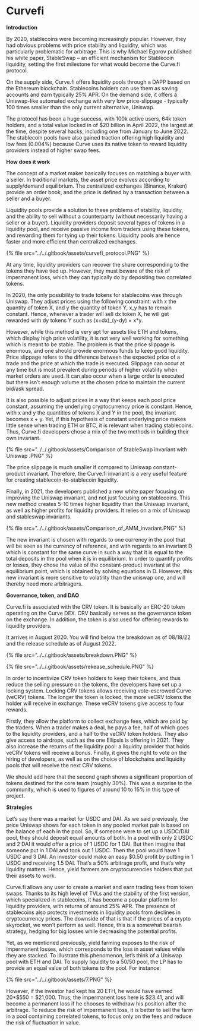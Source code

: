 # Curvefi

**Introduction**&#x20;

By 2020, stablecoins were becoming increasingly popular. However, they had obvious problems with price stability and liquidity, which was particularly problematic for arbitrage. This is why Michael Egorov published his white paper, StableSwap – an efficient mechanism for Stablecoin liquidity, setting the first milestone for what would become the Curve.fi protocol.&#x20;

On the supply side, Curve.fi offers liquidity pools through a DAPP based on the Ethereum blockchain. Stablecoins holders can use them as saving accounts and earn typically 25% APR. On the demand side, it offers a Uniswap-like automated exchange with very low price-slippage - typically 100 times smaller than the only current alternative, Uniswap.&#x20;

The protocol has been a huge success, with 100k active users, 64k token holders, and a total value locked in of $20 billion in April 2022, the largest at the time, despite several hacks, including one from January to June 2022. The stablecoin pools have also gained traction offering high liquidity and low fees (0.004%) because Curve uses its native token to reward liquidity providers instead of higher swap fees.

**How does it work**&#x20;

The concept of a market maker basically focuses on matching a buyer with a seller. In traditional markets, the asset price evolves according to supply/demand equilibrium. The centralized exchanges (Binance, Kraken) provide an order book, and the price is defined by a transaction between a seller and a buyer.&#x20;

Liquidity pools provide a solution to these problems of stability, liquidity, and the ability to sell without a counterparty (without necessarily having a seller or a buyer). Liquidity providers deposit several types of tokens in a liquidity pool, and receive passive income from traders using these tokens, and rewarding them for tying up their tokens. Liquidity pools are hence faster and more efficient than centralized exchanges.

{% file src="../../.gitbook/assets/curvefi_protocol.PNG" %}

At any time, liquidity providers can recover the share corresponding to the tokens they have tied up. However, they must beware of the risk of impermanent loss, which they can typically do by depositing two correlated tokens.&#x20;

In 2020, the only possibility to trade tokens for stablecoins was through Uniswap. They adjust prices using the following constraint: with x the quantity of token X, and y the quantity of token Y, x_y has to remain constant. Hence, whenever a trader will sell dx token X, he will get rewarded with dy tokens Y such as (x+dx)_(y-dy) = x\*y.&#x20;

However, while this method is very apt for assets like ETH and tokens, which display high price volatility, it is not very well working for something which is meant to be stable. The problem is that the price slippage is enormous, and one should provide enormous funds to keep good liquidity. Price slippage refers to the difference between the expected price of a trade and the price at which the trade is executed. Slippage can occur at any time but is most prevalent during periods of higher volatility when market orders are used. It can also occur when a large order is executed but there isn’t enough volume at the chosen price to maintain the current bid/ask spread.&#x20;

It is also possible to adjust prices in a way that keeps each pool price constant, assuming the underlying cryptocurrency price is constant. Hence, with x and y the quantities of tokens X and Y in the pool, the invariant becomes x + y. Yet, if this hypothesis of constant underlying price makes little sense when trading ETH or BTC, it is relevant when trading stablecoins. Thus, Curve.fi developers chose a mix of the two methods in building their own invariant.

{% file src="../../.gitbook/assets/Comparison of StableSwap invariant with Uniswap .PNG" %}

The price slippage is much smaller if compared to Uniswap constant-product invariant. Therefore, the Curve.fi invariant is a very useful feature for creating stablecoin-to-stablecoin liquidity.&#x20;

Finally, in 2021, the developers published a new white paper focusing on improving the Uniswap invariant, and not just focusing on stablecoins. This new method creates 5-10 times higher liquidity than the Uniswap invariant, as well as higher profits for liquidity providers. It relies on a mix of Uniswap and stableswap invariants.

{% file src="../../.gitbook/assets/Comparison_of_AMM_invariant.PNG" %}

The new invariant is chosen with regards to one currency in the pool that will be seen as the currency of reference, and with regards to an invariant D which is constant for the same curve in such a way that it is equal to the total deposits in the pool when it is in equilibrium. In order to quantify profits or losses, they chose the value of the constant-product invariant at the equilibrium point, which is obtained by solving equations in D. However, this new invariant is more sensitive to volatility than the uniswap one, and will thereby need more arbitragers.&#x20;

**Governance, token, and DAO**&#x20;

Curve.fi is associated with the CRV token. It is basically an ERC-20 token operating on the Curve DEX. CRV basically serves as the governance token on the exchange. In addition, the token is also used for offering rewards to liquidity providers.&#x20;

It arrives in August 2020. You will find below the breakdown as of 08/18/22 and the release schedule as of August 2022.

{% file src="../../.gitbook/assets/breakdown.PNG" %}

{% file src="../../.gitbook/assets/rekease_schedule.PNG" %}

In order to incentivize CRV token holders to keep their tokens, and thus reduce the selling pressure on the tokens, the developers have set up a locking system. Locking CRV tokens allows receiving vote-escrowed Curve (veCRV) tokens. The longer the token is locked, the more veCRV tokens the holder will receive in exchange. These veCRV tokens give access to four rewards.&#x20;

Firstly, they allow the platform to collect exchange fees, which are paid by the traders. When a trader makes a deal, he pays a fee, half of which goes to the liquidity providers, and a half to the veCRV token holders. They also give access to airdrops, such as the one Ellipsis is offering in 2021. They also increase the returns of the liquidity pool: a liquidity provider that holds veCRV tokens will receive a bonus. Finally, it gives the right to vote on the hiring of developers, as well as on the choice of blockchains and liquidity pools that will receive the next CRV tokens.&#x20;

We should add here that the second graph shows a significant proportion of tokens destined for the core team (roughly 30%). This was a surprise to the community, which is used to figures of around 10 to 15% in this type of project.

**Strategies**&#x20;

Let’s say there was a market for USDC and DAI. As we said previously, the price Uniswap shows for each token in any pooled market pair is based on the balance of each in the pool. So, if someone were to set up a USDC/DAI pool, they should deposit equal amounts of both. In a pool with only 2 USDC and 2 DAI it would offer a price of 1 USDC for 1 DAI. But then imagine that someone put in 1 DAI and took out 1 USDC. Then the pool would have 1 USDC and 3 DAI. An investor could make an easy $0.50 profit by putting in 1 USDC and receiving 1.5 DAI. That’s a 50% arbitrage profit, and that’s why liquidity matters. Hence, yield farmers are cryptocurrencies holders that put their assets to work.&#x20;

Curve.fi allows any user to create a market and earn trading fees from token swaps. Thanks to its high level of TVLs and the stability of the first version, which specialized in stablecoins, it has become a popular platform for liquidity providers, with returns of around 25% APR. The presence of stablecoins also protects investments in liquidity pools from declines in cryptocurrency prices. The downside of that is that if the prices of a crypto skyrocket, we won’t perform as well. Hence, this is a somewhat bearish strategy, hedging for big losses while decreasing the potential profits.&#x20;

Yet, as we mentioned previously, yield farming exposes to the risk of impermanent losses, which corresponds to the loss in asset values while they are stacked. To illustrate this phenomenon, let’s think of a Uniswap pool with ETH and DAI. To supply liquidity to a 50/50 pool, the LP has to provide an equal value of both tokens to the pool. For instance:

{% file src="../../.gitbook/assets/7.PNG" %}

However, if the investor had kept his 20 ETH, he would have earned 20\*$550 = $21,000. Thus, the impermanent loss here is $23.41, and will become a permanent loss if he chooses to withdraw his position after the arbitrage. To reduce the risk of impermanent loss, it is better to sell the farm in a pool containing correlated tokens, to focus only on the fees and reduce the risk of fluctuation in value.

